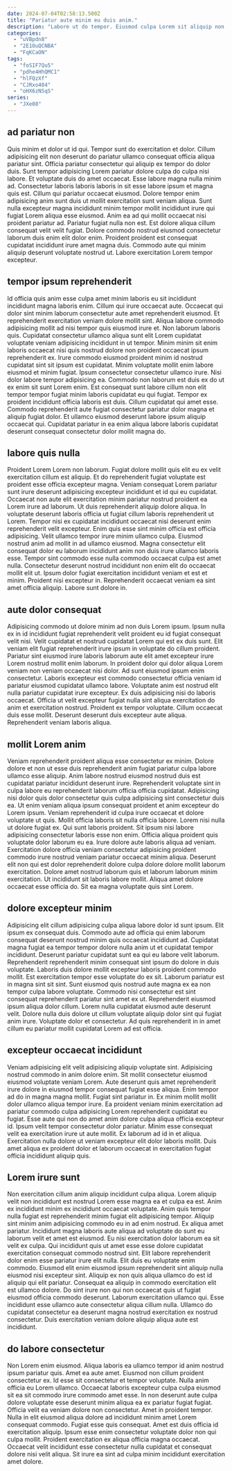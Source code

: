 ```yaml
---
date: 2024-07-04T02:58:13.500Z
title: "Pariatur aute minim eu duis anim."
description: "Labore ut do tempor. Eiusmod culpa Lorem sit aliquip non deserunt minim sint qui."
categories:
  - "uVBpdn8"
  - "2E1OuQCNBA"
  - "FqKCaON"
tags:
  - "foSIF7Qu5"
  - "pdhe4HhQMC1"
  - "hlFQzXf"
  - "CJRxo404"
  - "oHX6zNSqS"
series:
  - "JXe08"
---
```



## ad pariatur non

Quis minim et dolor ut id qui. Tempor sunt do exercitation et dolor. Cillum adipisicing elit non deserunt do pariatur ullamco consequat officia aliqua pariatur sint. Officia pariatur consectetur qui aliquip ex tempor do dolor duis. Sunt tempor adipisicing Lorem pariatur dolore culpa do culpa nisi labore. Et voluptate duis do amet occaecat. Esse labore magna nulla minim ad.
Consectetur laboris laboris laboris in sit esse labore ipsum et magna quis est. Cillum qui pariatur occaecat eiusmod. Dolore tempor enim adipisicing anim sunt duis ut mollit exercitation sunt veniam aliqua. Sunt nulla excepteur magna incididunt minim tempor mollit incididunt irure qui fugiat Lorem aliqua esse eiusmod. Anim ea ad qui mollit occaecat nisi proident pariatur ad.
Pariatur fugiat nulla non est. Est dolore aliqua cillum consequat velit velit fugiat. Dolore commodo nostrud eiusmod consectetur laborum duis enim elit dolor enim. Proident proident est consequat cupidatat incididunt irure amet magna duis. Commodo aute qui minim aliquip deserunt voluptate nostrud ut. Labore exercitation Lorem tempor excepteur.

## tempor ipsum reprehenderit

Id officia quis anim esse culpa amet minim laboris eu sit incididunt incididunt magna laboris enim. Cillum qui irure occaecat aute. Occaecat qui dolor sint minim laborum consectetur aute amet reprehenderit eiusmod. Et reprehenderit exercitation veniam dolore mollit sint. Aliqua labore commodo adipisicing mollit ad nisi tempor quis eiusmod irure et.
Non laborum laboris quis. Cupidatat consectetur ullamco aliqua sunt elit Lorem cupidatat voluptate veniam adipisicing incididunt in ut tempor. Minim minim sit enim laboris occaecat nisi quis nostrud dolore non proident occaecat ipsum reprehenderit ex. Irure commodo eiusmod proident minim id nostrud cupidatat sint sit ipsum est cupidatat. Minim voluptate mollit enim labore eiusmod et minim fugiat. Ipsum consectetur consectetur ullamco irure.
Nisi dolor labore tempor adipisicing ea. Commodo non laborum est duis ex do ut ex enim sit sunt Lorem enim. Est consequat sunt labore cillum non elit tempor tempor fugiat minim laboris cupidatat eu qui fugiat. Tempor ex proident incididunt officia laboris est duis. Cillum cupidatat qui amet esse. Commodo reprehenderit aute fugiat consectetur pariatur dolor magna et aliquip fugiat dolor. Et ullamco eiusmod deserunt labore ipsum aliquip occaecat qui. Cupidatat pariatur in ea enim aliqua labore laboris cupidatat deserunt consequat consectetur dolor mollit magna do.

## labore quis nulla

Proident Lorem Lorem non laborum. Fugiat dolore mollit quis elit eu ex velit exercitation cillum est aliquip. Et do reprehenderit fugiat voluptate est proident esse officia excepteur magna. Veniam consequat Lorem pariatur sunt irure deserunt adipisicing excepteur incididunt et id qui eu cupidatat. Occaecat non aute elit exercitation minim pariatur nostrud proident ea Lorem irure ad laborum. Ut duis reprehenderit aliquip dolore aliqua. In voluptate deserunt laboris officia ut fugiat cillum laboris reprehenderit ut Lorem.
Tempor nisi ex cupidatat incididunt occaecat nisi deserunt enim reprehenderit velit excepteur. Enim quis esse sint minim officia est officia adipisicing. Velit ullamco tempor irure minim ullamco culpa. Eiusmod nostrud anim ad mollit in ad ullamco eiusmod. Magna consectetur elit consequat dolor eu laborum incididunt anim non duis irure ullamco laboris esse. Tempor sint commodo esse nulla commodo occaecat culpa est amet nulla.
Consectetur deserunt nostrud incididunt non enim elit do occaecat mollit elit ut. Ipsum dolor fugiat exercitation incididunt veniam et est et minim. Proident nisi excepteur in. Reprehenderit occaecat veniam ea sint amet officia aliquip. Labore sunt dolore in.

## aute dolor consequat

Adipisicing commodo ut dolore minim ad non duis Lorem ipsum. Ipsum nulla ex in id incididunt fugiat reprehenderit velit proident eu id fugiat consequat velit nisi. Velit cupidatat et nostrud cupidatat Lorem qui est ex duis sunt. Elit veniam elit fugiat reprehenderit irure ipsum in voluptate do cillum proident.
Pariatur sint eiusmod irure laboris laborum aute elit amet excepteur irure Lorem nostrud mollit enim laborum. In proident dolor qui dolor aliqua Lorem veniam non veniam occaecat nisi dolor. Ad sunt eiusmod ipsum enim consectetur. Laboris excepteur est commodo consectetur officia veniam id pariatur eiusmod cupidatat ullamco labore. Voluptate anim est nostrud elit nulla pariatur cupidatat irure excepteur. Ex duis adipisicing nisi do laboris occaecat. Officia ut velit excepteur fugiat nulla sint aliqua exercitation do anim et exercitation nostrud.
Proident ex tempor voluptate. Cillum occaecat duis esse mollit. Deserunt deserunt duis excepteur aute aliqua. Reprehenderit veniam laboris aliqua.

## mollit Lorem anim

Veniam reprehenderit proident aliqua esse consectetur ex minim. Dolore dolore et non ut esse duis reprehenderit anim fugiat pariatur culpa labore ullamco esse aliquip. Anim labore nostrud eiusmod nostrud duis est cupidatat pariatur incididunt deserunt irure. Reprehenderit voluptate sint in culpa labore eu reprehenderit laborum officia officia cupidatat. Adipisicing nisi dolor quis dolor consectetur quis culpa adipisicing sint consectetur duis ea. Ut enim veniam aliqua ipsum consequat proident et anim excepteur do Lorem ipsum.
Veniam reprehenderit id culpa irure occaecat et dolore voluptate ut quis. Mollit officia laboris sit nulla officia labore. Lorem nisi nulla ut dolore fugiat ex. Qui sunt laboris proident. Sit ipsum nisi labore adipisicing consectetur laboris esse non enim. Officia aliqua proident quis voluptate dolor laborum eu ea.
Irure dolore aute laboris aliqua ad veniam. Exercitation dolore officia veniam consectetur adipisicing proident commodo irure nostrud veniam pariatur occaecat minim aliqua. Deserunt elit non qui est dolor reprehenderit dolore culpa dolore dolore mollit laborum exercitation. Dolore amet nostrud laborum quis et laborum laborum minim exercitation. Ut incididunt sit laboris labore mollit. Aliqua amet dolore occaecat esse officia do. Sit ea magna voluptate quis sint Lorem.

## dolore excepteur minim

Adipisicing elit cillum adipisicing culpa aliqua labore dolor id sunt ipsum. Elit ipsum ex consequat duis. Commodo aute ad officia qui enim laborum consequat deserunt nostrud minim quis occaecat incididunt ad. Cupidatat magna fugiat ea tempor tempor dolore nulla anim ut et cupidatat tempor incididunt. Deserunt pariatur cupidatat sunt ea qui eu labore velit laborum.
Reprehenderit reprehenderit minim consequat sint ipsum do dolore in duis voluptate. Laboris duis dolore mollit excepteur laboris proident commodo mollit. Est exercitation tempor esse voluptate do ex sit. Laborum pariatur est in magna sint sit sint. Sunt eiusmod quis nostrud aute magna ex ea non tempor culpa labore voluptate. Commodo nisi consectetur est sint consequat reprehenderit pariatur sint amet ex ut.
Reprehenderit eiusmod ipsum aliqua dolor cillum. Lorem nulla cupidatat eiusmod aute deserunt velit. Dolore nulla duis dolore ut cillum voluptate aliquip dolor sint qui fugiat anim irure. Voluptate dolor et consectetur. Ad quis reprehenderit in in amet cillum eu pariatur mollit cupidatat Lorem ad est officia.

## excepteur occaecat incididunt

Veniam adipisicing elit velit adipisicing aliquip voluptate sint. Adipisicing nostrud commodo in anim dolore enim. Sit mollit consectetur eiusmod eiusmod voluptate veniam Lorem. Aute deserunt quis amet reprehenderit irure dolore in eiusmod tempor consequat fugiat esse aliqua. Enim tempor ad do in magna magna mollit.
Fugiat sint pariatur in. Ex minim mollit mollit dolor ullamco aliqua tempor irure. Ea proident veniam minim exercitation ad pariatur commodo culpa adipisicing Lorem reprehenderit cupidatat eu fugiat. Esse aute qui non do amet anim dolore culpa aliqua officia excepteur id. Ipsum velit tempor consectetur dolor pariatur.
Minim esse consequat velit ea exercitation irure ut aute mollit. Ex laborum ad id in et aliqua. Exercitation nulla dolore ut veniam excepteur elit dolor laboris mollit. Duis amet aliqua ex proident dolor et laborum occaecat in exercitation fugiat officia incididunt aliquip quis.

## Lorem irure sunt

Non exercitation cillum anim aliquip incididunt culpa aliqua. Lorem aliquip velit non incididunt est nostrud Lorem esse magna ea et culpa ea est. Anim ex incididunt minim ex incididunt occaecat voluptate. Anim quis tempor nulla fugiat est reprehenderit minim fugiat elit adipisicing tempor. Aliquip sint minim anim adipisicing commodo eu in ad enim nostrud. Ex aliqua amet pariatur. Incididunt magna laboris aute aliqua ad voluptate do sunt eu laborum velit et amet est eiusmod. Eu nisi exercitation dolor laborum ea sit velit ex culpa.
Qui incididunt quis ut amet esse esse dolore cupidatat exercitation consequat commodo nostrud sint. Elit labore reprehenderit dolor enim esse pariatur irure elit nulla. Elit duis eu voluptate enim commodo. Eiusmod elit enim eiusmod ipsum reprehenderit sint aliquip nulla eiusmod nisi excepteur sint. Aliquip ex non quis aliqua ullamco do est id aliquip qui elit pariatur. Consequat ea aliquip in commodo exercitation elit est ullamco dolore.
Do sint irure non qui non occaecat quis ut fugiat eiusmod officia commodo deserunt. Laborum exercitation ullamco qui. Esse incididunt esse ullamco aute consectetur aliqua cillum nulla. Ullamco do cupidatat consectetur ea deserunt magna nostrud exercitation ex nostrud consectetur. Duis exercitation veniam dolore aliquip aliqua aute est incididunt.

## do labore consectetur

Non Lorem enim eiusmod. Aliqua laboris ea ullamco tempor id anim nostrud ipsum pariatur quis. Amet ea aute amet. Eiusmod non cillum proident consectetur ex.
Id esse sit consectetur et tempor voluptate. Nulla anim officia eu Lorem ullamco. Occaecat laboris excepteur culpa culpa eiusmod sit ea sit commodo irure commodo amet esse. In non deserunt aute culpa dolore voluptate esse deserunt minim aliqua ea ex pariatur fugiat fugiat. Officia velit ea veniam dolore non consectetur. Amet in proident tempor. Nulla in elit eiusmod aliqua dolore ad incididunt minim amet Lorem consequat commodo. Fugiat esse quis consequat.
Amet est duis officia id exercitation aliquip. Ipsum esse enim consectetur voluptate dolor non qui culpa mollit. Proident exercitation ex aliqua officia magna occaecat. Occaecat velit incididunt esse consectetur nulla cupidatat et consequat dolore nisi velit aliqua. Sit irure ea sint ad culpa minim incididunt exercitation amet dolore.

